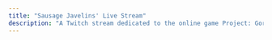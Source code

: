 ```yaml
---
title: "Sausage Javelins' Live Stream"
description: "A Twitch stream dedicated to the online game Project: Gorgon"
---
```


